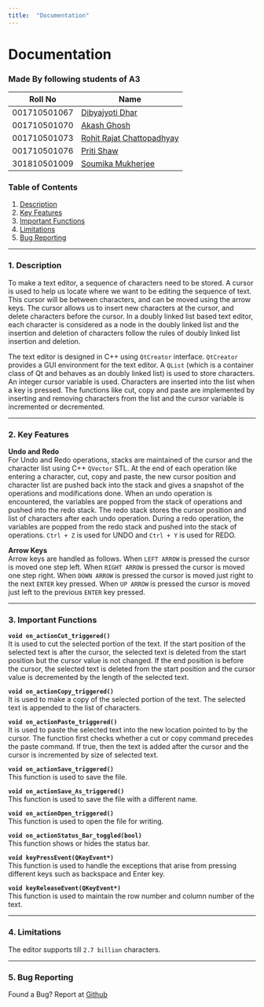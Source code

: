 ```yaml
---
title:  "Documentation"
---
```

# Documentation

### Made By following students of A3

| Roll No | Name|
| -------- | -------- |
| 001710501067| [Dibyajyoti Dhar](https://github.com/djdhar) |
| 001710501070| [Akash Ghosh](https://github.com/Akash-Ghosh-123) |
| 001710501073| [Rohit Rajat Chattopadhyay](https://rohit.chattopadhyay.me) |
| 001710501076| [Priti Shaw](https://github.com/pritishaw) |
| 301810501009| [Soumika Mukherjee](https://github.com/soumiDeb) |


### Table of Contents
1. [Description](#1-description)
2. [Key Features](#2-key-features)
3. [Important Functions](#3-important-functions)  
4. [Limitations](#4-limitations)
5. [Bug Reporting](#5-bug-reporting)

---
### 1. Description  
To make a text editor, a sequence of characters need to be stored. A cursor is used to help us locate where we want to be editing the sequence of text. This cursor will be between characters, and can be moved using the arrow keys. The cursor allows us to insert new characters at the cursor, and delete characters before the cursor. In a doubly linked list based text editor, each character is considered as a node in the doubly linked list and the insertion and deletion of characters follow the rules of doubly linked list insertion and deletion.

The text editor is designed in C++ using `QtCreator` interface. `QtCreator` provides a GUI environment for the text editor. A `QList` (which is a container class of Qt and behaves as an doubly linked list) is used to store characters. An integer cursor variable is used. Characters are inserted into the list when a key is pressed. The functions like cut, copy and paste are implemented by inserting and removing characters from the list and the cursor variable is incremented or decremented.

---
### 2. Key Features

**Undo and Redo**    
For Undo and Redo operations, stacks are maintained of the cursor and the character list using C++ `QVector` STL. At the end of each operation like entering a character, cut, copy and paste, the new cursor position and character list are pushed back into the stack and gives a snapshot of the operations and modifications done. When an undo operation is encountered, the variables are popped from the stack of operations and pushed into the redo stack. The redo stack stores the cursor position and list of characters after each undo operation. During a redo operation, the variables are popped from the redo stack and pushed into the stack of operations. `Ctrl + Z` is used for UNDO and `Ctrl + Y` is used for REDO.

**Arrow Keys**  
Arrow keys are handled as follows. When `LEFT ARROW` is pressed the cursor is moved one step left. When `RIGHT ARROW` is pressed the cursor is moved one step right. When `DOWN ARROW` is pressed the cursor is moved just right to the next `ENTER` key pressed. When `UP ARROW` is pressed the cursor is moved just left to the previous `ENTER` key pressed.

---
### 3. Important Functions
 
**`void on_actionCut_triggered()`**  
It is used to cut the selected portion of the text. If the start position of the selected text is after the cursor, the selected text is deleted from the start position but the cursor value is not changed. If the end position is before the cursor, the selected text is deleted from the start position and the cursor value is decremented by the length of the selected text.

**`void on_actionCopy_triggered()`**    
It is used to make a copy of the selected portion of the text. The selected text is appended to the list of characters.

**`void on_actionPaste_triggered()`**    
It is used to paste the selected text into the new location pointed to by the cursor. The function first checks whether a cut or copy command precedes the paste command. If true, then the text is added after the cursor and the cursor is incremented by size of selected text.

**`void on_actionSave_triggered()`**    
This function is used to save the file.

**`void on_actionSave_As_triggered()`**    
This function is used to save the file with a different name.

**`void on_actionOpen_triggered()`**  
This function is used to open the file for writing.

**`void on_actionStatus_Bar_toggled(bool)`**    
This function shows or hides the status bar.

**`void keyPressEvent(QKeyEvent*)`**  
This function is used to handle the exceptions that arise from pressing different keys such as backspace and Enter key.

**`void keyReleaseEvent(QKeyEvent*)`**    
This function is used to maintain the row number and column number of the text.

---
### 4. Limitations
The editor supports till `2.7 billion` characters.

---
### 5. Bug Reporting
Found a Bug? Report at [Github](https://github.com/pritishaw/Text-Editor/issues)
